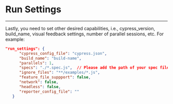 # Run Settings
***

Lastly, you need to set other desired capabilities, i.e., cypress_version, build_name, visual feedback settings, number of parallel sessions, etc. For example:

```json
"run_settings": {
      "cypress_config_file": "cypress.json",
      "build_name": "build-name",
      "parallels": 1,
      "specs": "./*.spec.js",  // Please add the path of your spec files here to run the tests on Lambdatest
      "ignore_files": "**/examples/*.js",
      "feature_file_suppport": false,
      "network": false,
      "headless": false,
      "reporter_config_file": ""
   }
```
